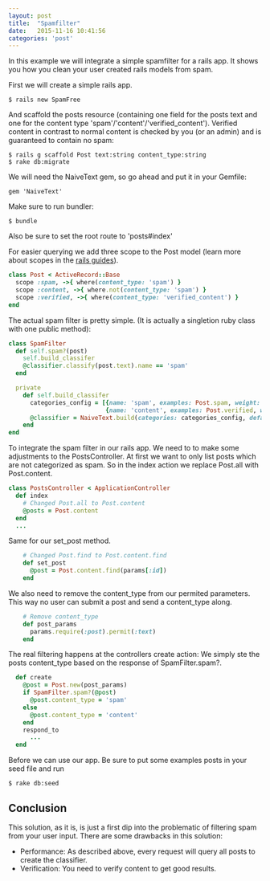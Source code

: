 ```yaml
---
layout: post
title:  "Spamfilter"
date:   2015-11-16 10:41:56
categories: 'post'
---
```


In this example we will integrate a simple spamfilter for a rails app.
It shows you how you clean your user created rails models from spam.

First we will create a simple rails app.

```
$ rails new SpamFree
```
And scaffold the posts resource (containing one field for the posts text and one for the content type 'spam'/'content'/'verified_content'). Verified content in contrast to normal content is checked by you (or an admin) and is guaranteed to contain no spam:

```
$ rails g scaffold Post text:string content_type:string
$ rake db:migrate
```

We will need the NaiveText gem, so go ahead and put it in your Gemfile:

```
gem 'NaiveText'
```

Make sure to run bundler:

```
$ bundle
```
Also be sure to set the root route to 'posts#index'

For easier querying we add three scope to the Post model (learn more about scopes in the [rails guides](http://guides.rubyonrails.org/active_record_querying.html#scopes)).  

``` ruby
class Post < ActiveRecord::Base
  scope :spam, ->{ where(content_type: 'spam') }
  scope :content, ->{ where.not(content_type: 'spam') }
  scope :verified, ->{ where(content_type: 'verified_content') }
end
```

The actual spam filter is pretty simple. (It is actually a singletion ruby class with one public method):
``` ruby
class SpamFilter
  def self.spam?(post)
    self.build_classifer
    @classifier.classify(post.text).name == 'spam'
  end

  private
    def self.build_classifer
      categories_config = [{name: 'spam', examples: Post.spam, weight: 1},
                           {name: 'content', examples: Post.verified, weight: 10}]
      @classifier = NaiveText.build(categories: categories_config, default: 'content')
    end
end
```

To integrate the spam filter in our rails app. We need to to make some adjustments to the PostsController.
At first we want to only list posts which are not categorized as spam. So in the index action we replace Post.all with Post.content.
``` ruby
class PostsController < ApplicationController
  def index
    # Changed Post.all to Post.content
    @posts = Post.content
  end
  ...
```
Same for our set_post method.
``` ruby
    # Changed Post.find to Post.content.find
    def set_post
      @post = Post.content.find(params[:id])
    end
```
We also need to remove the content_type from our permited parameters. This way no user can submit a post and send a content_type along.
``` ruby
    # Remove content_type
    def post_params
      params.require(:post).permit(:text)
    end
```

The real filtering happens at the controllers create action: We simply ste the posts content_type based on the response of SpamFilter.spam?.

``` ruby
  def create
    @post = Post.new(post_params)
    if SpamFilter.spam?(@post)
      @post.content_type = 'spam'
    else
      @post.content_type = 'content'
    end
    respond_to
      ...
  end
```

Before we can use our app. Be sure to put some examples posts in your seed file and run
```
$ rake db:seed
```

## Conclusion

This solution, as it is, is just a first dip into the problematic of filtering spam from your user input.
There are some drawbacks in this solution:
* Performance: As described above, every request will query all posts to create the classifier.
* Verification: You need to verify content to get good results.
